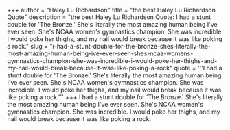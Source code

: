 +++
author = "Haley Lu Richardson"
title = "the best Haley Lu Richardson Quote"
description = "the best Haley Lu Richardson Quote: I had a stunt double for 'The Bronze.' She's literally the most amazing human being I've ever seen. She's NCAA women's gymnastics champion. She was incredible. I would poke her thighs, and my nail would break because it was like poking a rock."
slug = "i-had-a-stunt-double-for-the-bronze-shes-literally-the-most-amazing-human-being-ive-ever-seen-shes-ncaa-womens-gymnastics-champion-she-was-incredible-i-would-poke-her-thighs-and-my-nail-would-break-because-it-was-like-poking-a-rock"
quote = '''I had a stunt double for 'The Bronze.' She's literally the most amazing human being I've ever seen. She's NCAA women's gymnastics champion. She was incredible. I would poke her thighs, and my nail would break because it was like poking a rock.'''
+++
I had a stunt double for 'The Bronze.' She's literally the most amazing human being I've ever seen. She's NCAA women's gymnastics champion. She was incredible. I would poke her thighs, and my nail would break because it was like poking a rock.
